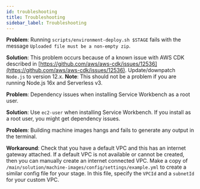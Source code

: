 ```yaml
---
id: troubleshooting
title: Troubleshooting
sidebar_label: Troubleshooting
---
```


**Problem**: Running `scripts/environment-deploy.sh $STAGE` fails with the message `Uploaded file must be a non-empty zip`.

**Solution**: This problem occurs because of a known issue with AWS CDK described in [https://github.com/aws/aws-cdk/issues/12536](https://github.com/aws/aws-cdk/issues/12536). Update/downpatch `Node.js` to version 12.x.
**Note**: This should not be a problem if you are running Node.js 16x and Serverless v3.

**Problem**: Dependency issues when installing Service Workbench as a root user.

**Solution**: Use `ec2-user` when installing Service Workbench. If you install as a root user, you might get dependency issues.

**Problem**: Building machine images hangs and fails to generate any output in the terminal.

**Workaround**: Check that you have a default VPC and this has an internet gateway attached. If a default VPC is not available or cannot be created, then you can manually create an internet connected VPC. Make a copy of `/main/solution/machine-images/config/settings/example.yml` to create a similar config file for your stage. In this file, specify the `VPCId` and a `subnetId` for your custom VPC.
